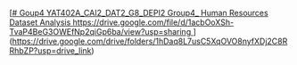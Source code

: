[[# Goup4
YAT402A_CAI2_DAT2_G8_DEPI2  Group4_  Human Resources Dataset Analysis
https://drive.google.com/file/d/1acbOoXSh-TvaP4BeG3OWEfNp2qiGp6ba/view?usp=sharing
](https://drive.google.com/file/d/1FGBtoWzac4yVhGBh74g1hJqX5DIflvW8/view?usp=sharing)
](https://drive.google.com/drive/folders/1hDaq8L7usC5XqOVO8nyfXDj2C8RRhbZP?usp=drive_link)
